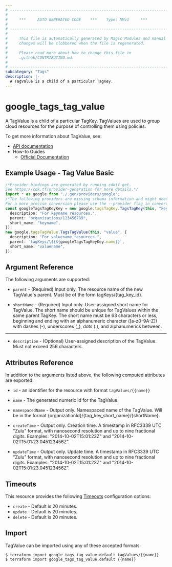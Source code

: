 ```yaml
---
# ----------------------------------------------------------------------------
#
#     ***     AUTO GENERATED CODE    ***    Type: MMv1     ***
#
# ----------------------------------------------------------------------------
#
#     This file is automatically generated by Magic Modules and manual
#     changes will be clobbered when the file is regenerated.
#
#     Please read more about how to change this file in
#     .github/CONTRIBUTING.md.
#
# ----------------------------------------------------------------------------
subcategory: "Tags"
description: |-
  A TagValue is a child of a particular TagKey.
---
```


# google\_tags\_tag\_value

A TagValue is a child of a particular TagKey. TagValues are used to group cloud resources for the purpose of controlling them using policies.

To get more information about TagValue, see:

* [API documentation](https://cloud.google.com/resource-manager/reference/rest/v3/tagValues)
* How-to Guides
  * [Official Documentation](https://cloud.google.com/resource-manager/docs/tags/tags-creating-and-managing)

## Example Usage - Tag Value Basic

```typescript
/*Provider bindings are generated by running cdktf get.
See https://cdk.tf/provider-generation for more details.*/
import * as google from "./.gen/providers/google";
/*The following providers are missing schema information and might need manual adjustments to synthesize correctly: google.
For a more precise conversion please use the --provider flag in convert.*/
const googleTagsTagKeyKey = new google.tagsTagKey.TagsTagKey(this, "key", {
  description: "For keyname resources.",
  parent: "organizations/123456789",
  short_name: "keyname",
});
new google.tagsTagValue.TagsTagValue(this, "value", {
  description: "For valuename resources.",
  parent: `tagKeys/\${${googleTagsTagKeyKey.name}}`,
  short_name: "valuename",
});

```

## Argument Reference

The following arguments are supported:

*   `parent` -
    (Required)
    Input only. The resource name of the new TagValue's parent. Must be of the form tagKeys/{tag\_key\_id}.

*   `shortName` -
    (Required)
    Input only. User-assigned short name for TagValue. The short name should be unique for TagValues within the same parent TagKey.
    The short name must be 63 characters or less, beginning and ending with an alphanumeric character (\[a-z0-9A-Z]) with dashes (-), underscores (\_), dots (.), and alphanumerics between.

***

* `description` -
  (Optional)
  User-assigned description of the TagValue. Must not exceed 256 characters.

## Attributes Reference

In addition to the arguments listed above, the following computed attributes are exported:

*   `id` - an identifier for the resource with format `tagValues/{{name}}`

*   `name` -
    The generated numeric id for the TagValue.

*   `namespacedName` -
    Output only. Namespaced name of the TagValue. Will be in the format {organizationId}/{tag\_key\_short\_name}/{shortName}.

*   `createTime` -
    Output only. Creation time.
    A timestamp in RFC3339 UTC "Zulu" format, with nanosecond resolution and up to nine fractional digits. Examples: "2014-10-02T15:01:23Z" and "2014-10-02T15:01:23.045123456Z".

*   `updateTime` -
    Output only. Update time.
    A timestamp in RFC3339 UTC "Zulu" format, with nanosecond resolution and up to nine fractional digits. Examples: "2014-10-02T15:01:23Z" and "2014-10-02T15:01:23.045123456Z".

## Timeouts

This resource provides the following
[Timeouts](https://developer.hashicorp.com/terraform/plugin/sdkv2/resources/retries-and-customizable-timeouts) configuration options:

* `create` - Default is 20 minutes.
* `update` - Default is 20 minutes.
* `delete` - Default is 20 minutes.

## Import

TagValue can be imported using any of these accepted formats:

```console
$ terraform import google_tags_tag_value.default tagValues/{{name}}
$ terraform import google_tags_tag_value.default {{name}}
```
